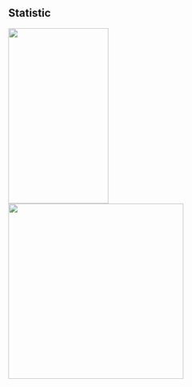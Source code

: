 <h2> Statistic </h2>
<a href="https://github.com/darmawan06/">
  <img align="center" width = "200px " height ="350px" src="https://github-readme-stats.vercel.app/api/top-langs/?username=darmawan06&langs_count=4&&theme=vue-dark"/>
</a>

<a href="https://github.com/darmawan06/">
  <img align="center" width = "350px " height ="350px" src="https://github-readme-stats.vercel.app/api?username=darmawan06&count_private=true&&theme=vue-dark" />
</a>
